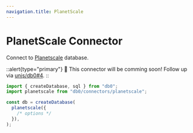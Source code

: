 ```yaml
---
navigation.title: PlanetScale
---
```


# PlanetScale Connector

Connect to [Planetscale](https://planetscale.com/) database.

::alert{type="primary"}
🚀 This connector will be comming soon! Follow up via [unjs/db0#4](https://github.com/unjs/db0/issues/4).
::

```js
import { createDatabase, sql } from "db0";
import planetscale from "db0/connectors/planetscale";

const db = createDatabase(
  planetscale({
    /* options */
  }),
);
```
